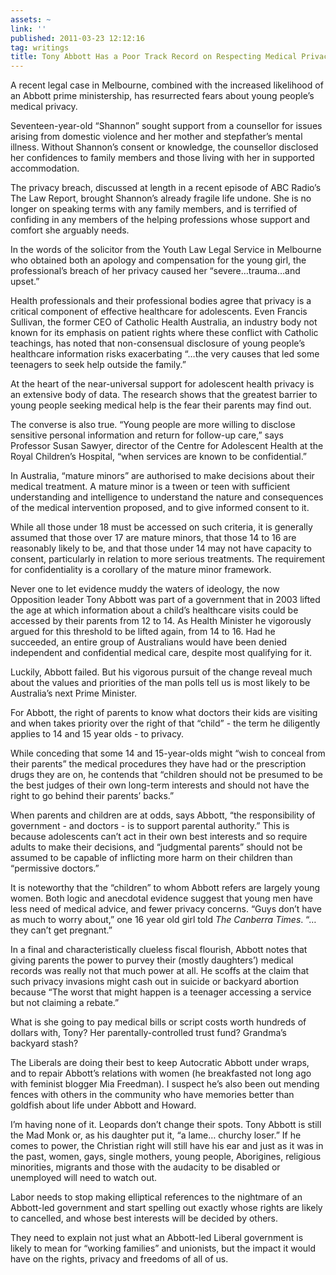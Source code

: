 ```yaml
---
assets: ~
link: ''
published: 2011-03-23 12:12:16
tag: writings
title: Tony Abbott Has a Poor Track Record on Respecting Medical Privacy for Teens
---
```

A recent legal case in Melbourne, combined with the increased likelihood
of an Abbott prime ministership, has resurrected fears about young
people’s medical privacy.

Seventeen-year-old “Shannon” sought support from a counsellor for issues
arising from domestic violence and her mother and stepfather’s mental
illness. Without Shannon’s consent or knowledge, the counsellor
disclosed her confidences to family members and those living with her in
supported accommodation.

The privacy breach, discussed at length in a recent episode of ABC
Radio’s The Law Report, brought Shannon’s already fragile life undone.
She is no longer on speaking terms with any family members, and is
terrified of confiding in any members of the helping professions whose
support and comfort she arguably needs.

In the words of the solicitor from the Youth Law Legal Service in
Melbourne who obtained both an apology and compensation for the young
girl, the professional’s breach of her privacy caused her
“severe…trauma…and upset.”

Health professionals and their professional bodies agree that privacy is
a critical component of effective healthcare for adolescents. Even
Francis Sullivan, the former CEO of Catholic Health Australia, an
industry body not known for its emphasis on patient rights where these
conflict with Catholic teachings, has noted that non-consensual
disclosure of young people’s healthcare information risks exacerbating
“…the very causes that led some teenagers to seek help outside the
family.”

At the heart of the near-universal support for adolescent health privacy
is an extensive body of data. The research shows that the greatest
barrier to young people seeking medical help is the fear their parents
may find out.

The converse is also true. “Young people are more willing to disclose
sensitive personal information and return for follow-up care,” says
Professor Susan Sawyer, director of the Centre for Adolescent Health at
the Royal Children’s Hospital, “when services are known to be
confidential.”

In Australia, “mature minors” are authorised to make decisions about
their medical treatment. A mature minor is a tween or teen with
sufficient understanding and intelligence to understand the nature and
consequences of the medical intervention proposed, and to give informed
consent to it.

While all those under 18 must be accessed on such criteria, it is
generally assumed that those over 17 are mature minors, that those 14 to
16 are reasonably likely to be, and that those under 14 may not have
capacity to consent, particularly in relation to more serious
treatments. The requirement for confidentiality is a corollary of the
mature minor framework.

Never one to let evidence muddy the waters of ideology, the now
Opposition leader Tony Abbott was part of a government that in 2003
lifted the age at which information about a child’s healthcare visits
could be accessed by their parents from 12 to 14. As Health Minister he
vigorously argued for this threshold to be lifted again, from 14 to 16.
Had he succeeded, an entire group of Australians would have been denied
independent and confidential medical care, despite most qualifying for
it.

Luckily, Abbott failed. But his vigorous pursuit of the change reveal
much about the values and priorities of the man polls tell us is most
likely to be Australia’s next Prime Minister.

For Abbott, the right of parents to know what doctors their kids are
visiting and when takes priority over the right of that “child” - the
term he diligently applies to 14 and 15 year olds - to privacy.

While conceding that some 14 and 15-year-olds might “wish to conceal
from their parents” the medical procedures they have had or the
prescription drugs they are on, he contends that “children should not be
presumed to be the best judges of their own long-term interests and
should not have the right to go behind their parents’ backs.”

When parents and children are at odds, says Abbott, “the responsibility
of government - and doctors - is to support parental authority.” This is
because adolescents can’t act in their own best interests and so require
adults to make their decisions, and “judgmental parents” should not be
assumed to be capable of inflicting more harm on their children than
“permissive doctors.”

It is noteworthy that the “children” to whom Abbott refers are largely
young women. Both logic and anecdotal evidence suggest that young men
have less need of medical advice, and fewer privacy concerns. “Guys
don’t have as much to worry about,” one 16 year old girl told *The
Canberra Times*. “… they can’t get pregnant.”

In a final and characteristically clueless fiscal flourish, Abbott notes
that giving parents the power to purvey their (mostly daughters’)
medical records was really not that much power at all. He scoffs at the
claim that such privacy invasions might cash out in suicide or backyard
abortion because “The worst that might happen is a teenager accessing a
service but not claiming a rebate.”

What is she going to pay medical bills or script costs worth hundreds of
dollars with, Tony? Her parentally-controlled trust fund? Grandma’s
backyard stash?

The Liberals are doing their best to keep Autocratic Abbott under wraps,
and to repair Abbott’s relations with women (he breakfasted not long ago
with feminist blogger Mia Freedman). I suspect he’s also been out
mending fences with others in the community who have memories better
than goldfish about life under Abbott and Howard.

I’m having none of it. Leopards don’t change their spots. Tony Abbott is
still the Mad Monk or, as his daughter put it, “a lame… churchy loser.”
If he comes to power, the Christian right will still have his ear and
just as it was in the past, women, gays, single mothers, young people,
Aborigines, religious minorities, migrants and those with the audacity
to be disabled or unemployed will need to watch out.

Labor needs to stop making elliptical references to the nightmare of an
Abbott-led government and start spelling out exactly whose rights are
likely to cancelled, and whose best interests will be decided by others.

They need to explain not just what an Abbott-led Liberal government is
likely to mean for “working families” and unionists, but the impact it
would have on the rights, privacy and freedoms of all of us.
